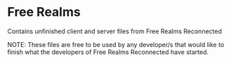 # Free Realms
Contains unfinished client and server files from Free Realms Reconnected

NOTE: These files are free to be used by any developer/s that would like to finish what the developers of Free Realms Reconnected have started.
